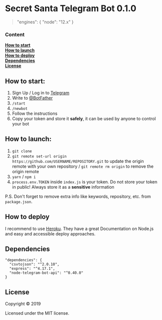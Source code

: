 # Secret Santa Telegram Bot 0.1.0

> "engines": { "node": "12.x" }

### Content

**[How to start](#how-to-start)**  
**[How to launch](#how-to-launch)**  
**[How to deploy](#how-to-deploy)**  
**[Dependencies](#dependencies)**  
**[License](#license)**

## How to start:
1. Sign Up / Log in to [Telegram](https://telegram.org/)
2. Write to [@BotFather](https://t.me/botfather)
1. `/start`
2. `/newbot`
3. Follow the instructions
3. Copy your token and store it **safely**, it can be used by anyone to control your bot

## How to launch:
1. `git clone`
2. `git remote set-url origin https://github.com/USERNAME/REPOSITORY.git` to update the origin remote with your own repository / `git remote rm origin` to remove the origin remote
3. `yarn` / `npm i`
4. `process.env.TOKEN` inside `index.js` is your token. Do not store your token in public! Always store it as a **sensitive** information
   
P.S. Don't forget to remove extra info like keywords, repository, etc. from `package.json`.

## How to deploy
I recommend to use [Heroku](https://devcenter.heroku.com/categories/nodejs-support). They have a great Documentation on Node.js and easy and accessible deploy approaches.

## Dependencies

```
"dependencies": {
  "csvtojson": "^2.0.10",
  "express": "^4.17.1",
  "node-telegram-bot-api": "^0.40.0"
}
```

## License

Copyright © 2019

Licensed under the MIT license.